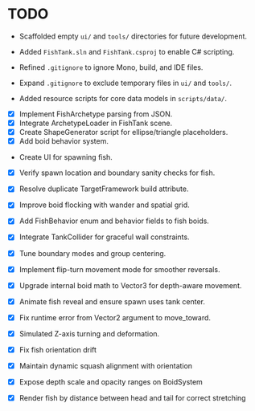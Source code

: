 # TODO
- Scaffolded empty `ui/` and `tools/` directories for future development.
- Added `FishTank.sln` and `FishTank.csproj` to enable C# scripting.
- Refined `.gitignore` to ignore Mono, build, and IDE files.
- Expand `.gitignore` to exclude temporary files in `ui/` and `tools/`.

- Added resource scripts for core data models in `scripts/data/`.

- [x] Implement FishArchetype parsing from JSON.
- [x] Integrate ArchetypeLoader in FishTank scene.
- [x] Create ShapeGenerator script for ellipse/triangle placeholders.
- [x] Add boid behavior system.
- Create UI for spawning fish.
- [x] Verify spawn location and boundary sanity checks for fish.
- [x] Resolve duplicate TargetFramework build attribute.
- [x] Improve boid flocking with wander and spatial grid.
- [x] Add FishBehavior enum and behavior fields to fish boids.
- [x] Integrate TankCollider for graceful wall constraints.
- [x] Tune boundary modes and group centering.
- [x] Implement flip-turn movement mode for smoother reversals.
- [x] Upgrade internal boid math to Vector3 for depth-aware movement.
- [x] Animate fish reveal and ensure spawn uses tank center.
- [x] Fix runtime error from Vector2 argument to move_toward.
- [x] Simulated Z-axis turning and deformation.

- [x] Fix fish orientation drift
- [x] Maintain dynamic squash alignment with orientation
- [x] Expose depth scale and opacity ranges on BoidSystem
- [x] Render fish by distance between head and tail for correct stretching
